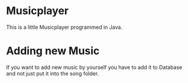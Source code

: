 # Musicplayer
This is a little Musicplayer programmed in Java.

# Adding new Music
If you want to add new music by yourself you have to add it to Database and not just put it into the song folder.
